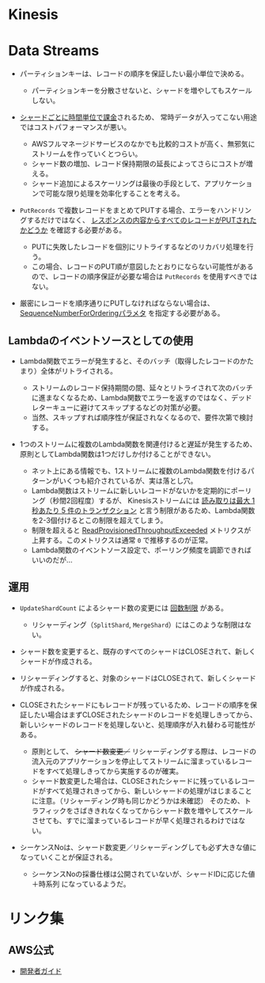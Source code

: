 Kinesis
====

# Data Streams

* パーティションキーは、レコードの順序を保証したい最小単位で決める。
  * パーティションキーを分散させないと、シャードを増やしてもスケールしない。

* [シャードごとに時間単位で課金](https://aws.amazon.com/jp/kinesis/data-streams/pricing/)されるため、
常時データが入ってこない用途ではコストパフォーマンスが悪い。
  * AWSフルマネージドサービスのなかでも比較的コストが高く、無邪気にストリームを作っていくとつらい。
  * シャード数の増加、レコード保持期限の延長によってさらにコストが増える。
  * シャード追加によるスケーリングは最後の手段として、アプリケーションで可能な限り処理を効率化することを考える。

* `PutRecords` で複数レコードをまとめてPUTする場合、エラーをハンドリングするだけではなく、 [レスポンスの内容からすべてのレコードがPUTされたかどうか](https://docs.aws.amazon.com/ja_jp/streams/latest/dev/developing-producers-with-sdk.html#kinesis-using-sdk-java-putrecords) を確認する必要がある。
  * PUTに失敗したレコードを個別にリトライするなどのリカバリ処理を行う。
  * この場合、レコードのPUT順が意図したとおりにならない可能性があるので、レコードの順序保証が必要な場合は `PutRecords` を使用すべきではない。

* 厳密にレコードを順序通りにPUTしなければならない場合は、 [SequenceNumberForOrderingパラメタ](https://docs.aws.amazon.com/ja_jp/streams/latest/dev/developing-producers-with-sdk.html#kinesis-using-sdk-java-putrecord) を指定する必要がある。

## Lambdaのイベントソースとしての使用

* Lambda関数でエラーが発生すると、そのバッチ（取得したレコードのかたまり）全体がリトライされる。
  * ストリームのレコード保持期間の間、延々とリトライされて次のバッチに進まなくなるため、Lambda関数でエラーを返すのではなく、デッドレターキューに避けてスキップするなどの対策が必要。
  * 当然、スキップすれば順序性が保証されなくなるので、要件次第で検討する。

* 1つのストリームに複数のLambda関数を関連付けると遅延が発生するため、原則としてLambda関数は1つだけしか付けることができない。
  * ネット上にある情報でも、1ストリームに複数のLambda関数を付けるパターンがいくつも紹介されているが、実は落とし穴。
  * Lambda関数はストリームに新しいレコードがないかを定期的にポーリング（秒間2回程度）するが、
    Kinesisストリームには [読み取りは最大 1 秒あたり 5 件のトランザクション](https://docs.aws.amazon.com/ja_jp/streams/latest/dev/service-sizes-and-limits.html) と言う制限があるため、Lambda関数を2-3個付けるとこの制限を超えてしまう。
  * 制限を超えると [ReadProvisionedThroughputExceeded](https://docs.aws.amazon.com/ja_jp/streams/latest/dev/monitoring-with-cloudwatch.html) メトリクスが上昇する。このメトリクスは通常 `0` で推移するのが正常。
  * Lambda関数のイベントソース設定で、ポーリング頻度を調節できればいいのだが...

## 運用

* `UpdateShardCount`  によるシャード数の変更には [回数制限](https://docs.aws.amazon.com/ja_jp/streams/latest/dev/service-sizes-and-limits.html) がある。
  * リシャーディング（`SplitShard`, `MergeShard`）にはこのような制限はない。

* シャード数を変更すると、既存のすべてのシャードはCLOSEされて、新しくシャードが作成される。

* リシャーディングすると、対象のシャードはCLOSEされて、新しくシャードが作成される。

* CLOSEされたシャードにもレコードが残っているため、レコードの順序を保証したい場合はまずCLOSEされたシャードのレコードを処理しきってから、新しいシャードのレコードを処理しないと、処理順序が入れ替わる可能性がある。
  * 原則として、 ~~シャード数変更／~~ リシャーディングする際は、レコードの流入元のアプリケーションを停止してストリームに溜まっているレコードをすべて処理しきってから実施するのが確実。
  * シャード数変更した場合は、CLOSEされたシャードに残っているレコードがすべて処理されきってから、新しいシャードの処理がはじまることに注意。（リシャーディング時も同じかどうかは未確認）
  そのため、トラフィックをさばききれなくなってからシャード数を増やしてスケールさせても、すでに溜まっているレコードが早く処理されるわけではない。

* シーケンスNoは、シャード数変更／リシャーディングしても必ず大きな値になっていくことが保証される。
  * シーケンスNoの採番仕様は公開されていないが、シャードIDに応じた値＋時系列 になっているようだ。

# リンク集

## AWS公式

* [開発者ガイド](https://docs.aws.amazon.com/ja_jp/streams/latest/dev/introduction.html)
